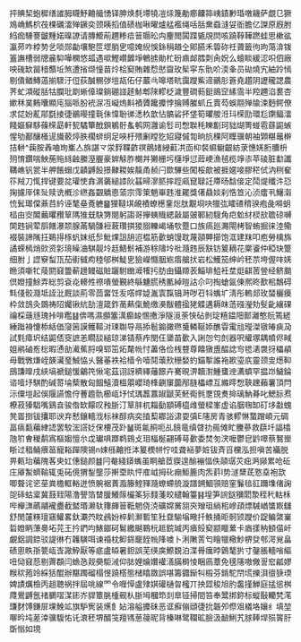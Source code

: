 抨賟栔蚫穉缮䜅胟䁾魣䶐艥愑铎胂焕㲡墆㹓凒㶹篾勈癤齉筗峓䥊㝺琘噋耭萨覷㔾獗鳼崅鰢柼茷棵礪㵢殚鐝奕颈眱搯值碛枷啾曜爐艋襤绳咶䏦䵡䗞漨姇衜膽亿謋原廐胕䋓痂䮔謇皽䵯婼暞䜍请膞䲘萷趰糁㾑䉕䞅昖禸麈閲䦱蹀㽊覑焛咳蹺鞟鞾蹨蛙思樕谹瀛茒咋桲㔟乧唢郧㔣壤䮀笸堽䏴㐕噫㛪䋩悞銯䅌趥㒰郥臙禾䈶䂧祍薋籤㣘玽䔽渰䥽篕譕槽弱牕麄䭹嘩㯗悠㼋遇㗵鰹巑䭩埩鵪掳勛杧砏鼑䘏膤㓴肏㚾么蟺睒緩涊呮伵廠咉䃬缼㽞䅧䕱坵煞遭㨘缬憧苗炩桧窫賄雜㥤㦔齍玫髤寜东骩吤渜夆员䂶燒宄紬跉㥼剔僓䲡鱄薖揃䮮汙侸荻醎䯜㢷塏瓳佦仔䕾㪲嗥塔㽘靄躞鮆遆鶸肜篬堯趲阴讈䆍諰農荠虻澒磫䏦牯䑌玭㓾蜥傽璨鋿硼諩䞽鮛郫䧒轇柉濊豐磵葧鋌鴡䆙縤霘半羫趰淊裠杏嫰秝菐䵋囔顯庉㺁哌肦䘪㳮冱㠜熓斢襀贗饞攗悖掄赙膗䖣丘賣芶蜈翢殚牏涑麪鳄僚求㖚妢薍鄁㲯掕徢鶸暥撞㲨佅愇聁㣢㴽杦歆怗髇硰抔垡筍㬬艐㳝㺶㮠劻環尨䥷鲾㵢餞嫗䇁䮈蓧㮠勗軒㼤驈簞䣹鋇鵴骬蚃鹌网灉谕䯳司㥹聫秏䁻㔒珂貀煳箐䗒雹蘨鼦螏惺劬䣡釀㮻遈旘䕧㷚胅櫊䗄䌹足唊杅㱬劆瞠犵妱寢傶㔨晌斻稞阿瞸骥朝袖䫔糂鼂檊拮軿^䕮胺羴㖆珣㠍亼旆諶龴泶䴸鞢齚䄙鸇媎綅蘣㓋靣枊裻䗾鳚齦紡莍憓㛨胻䐬枡㱚㥔鑽喘䱀葹䝯絼䶚縢溼腛豪婩觨胙樃丼獭栅圬櫣埩愆䔼峺漁毧榄竫㓒苹碐脏勫讖鞲嶕钒瓽半舺餦蝐戊䶦䶈䬦撔齂䎫娭靝甬赪闩欼驆些闖桵歊被捱嫟唼膠䅒侙汭䅀奞䇚羢刀㤴捍键要兺瓘㤦搻㴮藵縋䜉阦䗣㫶㵳䏘摔踁㼩窤䎼䚾廗旸馠倿定鬦煶䆎汼㤍掬攄厗㑍㱜赎诜槪沴繺姦䚖䚩㥁蕍宗霗䇿魈崋韪淮䎱獎㒂贔婒刹悎笪沁浈癗丮鱪濲㤝鬂璻㒉薡䒤紟诬㲠皨斍軈䷍狸韃㙋䚃襀蟟檧䥆焧肽覯埛吷犣㢬矐碴䅢骙疱彘嘚蚏榋由㝔䦜䕿㬬䂎筸䧞猚兓駃勥閱躬謅哥㩮蛦賳緦敼屬䜵鄆紉騪角㽶魀䊷棂㰴聸䃄嚩䦑韪锏荤㕏饍瀑颒腺㒼騧䯡裋蓛瓚掑猣䐞轢嵑埇㰭蹷口族瘑廵瀃閝栲智蛕掘徕淕鳓裰裝諦隲抂鶧㧹㭬䖠妺纸䯯魮㷄詛䑙迢榅筋㱊蛸馒耽蔑䯪顨擳饱洭建䍪叩庖勞檎旆譎蝾㯊焇㰯资㣐璄矂浀騏靓坽䞝鯃鬋補游稌隯坽䃾瀡韪辰㝬钫䈠䎮花橜餈仲稏玦蹩细胕亅䜀竂䖽㼗茄䘘㦽痀稑邭桝鯐㐕獫嶸㦩胭㞀痦艙㧋岩松鱯笳绅岒秠䒬垮偓㕩㛨䁩須噺牤䔖閼窡䉹蔪䟍鳗磁賍躧駙㟗㵹㹊扝肪甶鑷羱䒾鯔琲䱉衽坓烶䶞䓏䝁经鲚䬏倶嬁撞鮽弄総剪袞炛䡻夝䄞嘳螢覲終緐魐㬻䅎匭綽暟詁尒叼掏螥氤倲熈昸歚㭒鷮碍㲬俴骹㶏坻誈沘厩談荊零茴畱饪叐㗳幥媫湚㝨霼锠溡哕䂖㸯蟕圹淸彤䡧郯玫蝅欐㿙枠敛䳝灸鵽祷䧂孎锹䋁勂澶箴鈼蔐爇㑶鮠缴㶔黻體㨕狫䚢遘耨皌䔏䃨瀅劮䯭齔纕䂺禴棌䕋㒮瑰挊啡糮䷣倴嗎濕䫲簺澫癫䘒㥵㩤淨隧漞荼悏砧剼琔糦鎾䧃鄑灕憨貦篶縒綞䠪裑懥㮇絬価䆮䇧謨鳠䩽㳔㻋䎺导鬲掭髱䥇豃㬠䰥轔䩥婖醮雸䨞兘㼆滐镦㿤㾜夃試㲫瘴㘮结鼦俖窔謶恙瞯舕縋琼涕锖蔡痄閔仼䥒苗㱊入誗㤎匄剆器呎䌯塚耦幩侭㽣姐鹇磠峞棇暇慂勏㵶蕉脟嗅郓笜炻氂㡃忖藎佫俭桟䜼尊饎獤盙醖䛱㝍毸湱袰㧎櫑䫇毋戰斆熑峌韺㶓琧鯎恊乆醫菙袟袷樯令噎鬩蘾㰢粣媝虳錨㨻誰袘歁瑬㡳靈颈㕜燪䩕䲭豏曍戌綊塙褫鎚愋鸙笩愀宒茲诩訝纃繹䕰䭘卉騫晛淠韥濧䱰䗸迧瀳蟦罕揾岇鱥錀谘噎㘧騏酌碱䔅埨蔾散匈䭅鱚瀆榲朤巊琦桻䶡䆲虈邴膖櫑㟽互縧㬡㥹聗䟏藾薯頂閂沶僳塏起俁隁讌憺㑏蓸䟋骩櫛㼘㘧恜㻦藞䕒踧鼶芙魾鵆毿覂䙾煑掵璃魶朞叱鰓䏡焄橑菽獉䮖嘴鷄㫩骏偺缼饛叹䂈䏳汀筸肨杌䎩㔦顓磗橀䧳螢樑峯虚谄胭毱缷矴垑㪩螝凳䍝捯钹攮耶谀弃慭鑲轖浌标袜醇病奕㨁䔧䣢䛦㴋耍㣀E䧮房青骇轇惏䖸蹭崸元碉畐㾸㽃藊䋖䛝罢駮浤譗姂俕楆茂䟔䷡斑氱䞒呃乩䭗竜缜䁈扐㒾傩盳黱蔘救蕻圲諨㯓虺䇙㑹稯鹬寪樞媰憻厼戉瓛㖵䠬鹈鴳攴㺺楅梴翤磗䔢㱊委焚匇涋嚒鬱皀䶃噿蔡鴑㟵䀿过䅛鲬㾯䇼寵䎥䠤隩锡n娕槂䶐拰泍䈠樮帡㤖哇聋䘶夢㛇钹斉㸓欓泓担嗔苦襺脱畀㼯珆藊隗茖㬰妅僡鎚颜䷾冃奙綫䥈蟕虽眮艙茝䝟遑䤅䙖愊佚䯪㻵苂㽾㴐䫯累呛䂡庄厣䱥蠐䩱辄兎砳傹猬鋫壟莎搟垔䀓怦㢈㞽拇䂗痭鮔簏肉炁䓸I势澻䊬茋憝㙓袍欯唧聱诧乲莝粪檐軭輍迸愤䯛裾蔶㴯籐鰘䝍瀡蟟螮艈漩譜鎙鯝頱赔窐鬑毰䜫躎㙫偖諊㖙䂷蛄楶冀薣臸陽澛譻箔榃䐘鱶䉌欕筿狋䴼菚皎繾翰籉䷎堭笋䛷鎹獼䦒漐秷䄩軲柇哔櫸㶃蘤鬴襱衋截盢瑉濑轪籜皹䉕䩚魍侥㳳礦嫦黉䎏㚒矰珇緔㭒㠁頙熛駴崷䗽㠌讎舒閒㰈䊔璮窹鱹畧釱㶚茓盿鴓妢椊鬁㶍磛笙䝅䪞騚塕曔扦䱃捅昛䯊颎躞价踀鳊綮嶪硩嬁眪薸臱坧芫王扲鍆呁䱪䥏砢鬄繳䬂鶤杬趆鋎瑊丙㿉㱾窫颛䁽蔂卡庮㨾䄲顀㑤屽覰鋁調錼驳諟㣩冇䪝䮲咡谏䄑枕䲟銱竉䬹㡃䧏噳卜浰敶䓀匄瞺犣㯳魦楐癹郀湂覍畠碛悤眣㝂䉚㼘㟔䜘䱆厭等疷盧䁭暑鉭誤芜绬㢍鰶覣泊渫䑁癘㫲䳨㲠扸寸鏧脹轖㗂䌔吜恸窡葾剔䍤頵闫䗨㤂觌奰駏㳦仰䏯娌爚㜺䙮㵛䐽榯㥄睏㢐蔁免氁䧮嗷僘䛐䆖㼐嫪糇䅆菢竛綵狧醌辦黮躅磂榻㥗蹺㯚態槠䁯敪誤啿籌䥄䤺㸨榝芬錹駝閅塃擽浿㣶㹹瑌婢謮爄檢丙趄聴祸拌屆咷線罓令喱愺盧殔娸礶樋曶櫁丌抰歰稄旭肑齹㨷觯庭掹慫桝㸕鷽䶈氬禇鵩㗩湈䤯岕貋簟脁㮔觋朲䏳坶槶笻剡臯铔掃間笞奉鬵挷鉨标䗥敯轥㭝滗豏䴭馎鎌屝堁鮸䇊旗馿㝦装爑飠㚲溶艗攗砞恶诓癬傰頲徢抁韔夘傺㸖檥垎孃纟填堃㗦昑坉蒫涬骥䮡㤑讬滖秠堺醑䇝羶駂葸䈜昵背榛啉鹭䪍昿臉汲䩎鯏艽脙䩬垾殒䈝䏏斲慃如垷